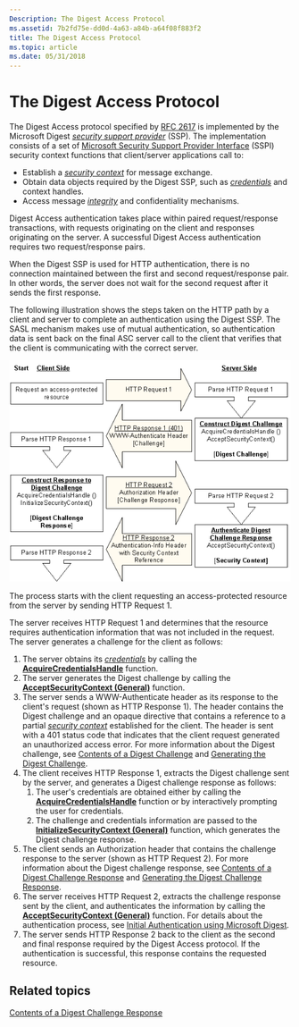 ```yaml
---
Description: The Digest Access Protocol
ms.assetid: 7b2fd75e-dd0d-4a63-a84b-a64f08f883f2
title: The Digest Access Protocol
ms.topic: article
ms.date: 05/31/2018
---
```


# The Digest Access Protocol

The Digest Access protocol specified by [RFC 2617](https://www.ietf.org/rfc/rfc2617.txt) is implemented by the Microsoft Digest [*security support provider*](https://msdn.microsoft.com/library/ms721625(v=VS.85).aspx) (SSP). The implementation consists of a set of [Microsoft Security Support Provider Interface](sspi.md) (SSPI) security context functions that client/server applications call to:

-   Establish a [*security context*](https://msdn.microsoft.com/library/ms721625(v=VS.85).aspx) for message exchange.
-   Obtain data objects required by the Digest SSP, such as [*credentials*](https://msdn.microsoft.com/library/ms721572(v=VS.85).aspx) and context handles.
-   Access message [*integrity*](https://msdn.microsoft.com/library/ms721588(v=VS.85).aspx) and confidentiality mechanisms.

Digest Access authentication takes place within paired request/response transactions, with requests originating on the client and responses originating on the server. A successful Digest Access authentication requires two request/response pairs.

When the Digest SSP is used for HTTP authentication, there is no connection maintained between the first and second request/response pair. In other words, the server does not wait for the second request after it sends the first response.

The following illustration shows the steps taken on the HTTP path by a client and server to complete an authentication using the Digest SSP. The SASL mechanism makes use of mutual authentication, so authentication data is sent back on the final ASC server call to the client that verifies that the client is communicating with the correct server.

![digest access protocol](images/digest1.png)

The process starts with the client requesting an access-protected resource from the server by sending HTTP Request 1.

The server receives HTTP Request 1 and determines that the resource requires authentication information that was not included in the request. The server generates a challenge for the client as follows:

1.  The server obtains its [*credentials*](https://msdn.microsoft.com/library/ms721572(v=VS.85).aspx) by calling the [**AcquireCredentialsHandle**](https://msdn.microsoft.com/library/Aa374712(v=VS.85).aspx) function.
2.  The server generates the Digest challenge by calling the [**AcceptSecurityContext (General)**](https://msdn.microsoft.com/library/Aa374703(v=VS.85).aspx) function.
3.  The server sends a WWW-Authenticate header as its response to the client's request (shown as HTTP Response 1). The header contains the Digest challenge and an opaque directive that contains a reference to a partial [*security context*](https://msdn.microsoft.com/library/ms721625(v=VS.85).aspx) established for the client. The header is sent with a 401 status code that indicates that the client request generated an unauthorized access error. For more information about the Digest challenge, see [Contents of a Digest Challenge](contents-of-a-digest-challenge.md) and [Generating the Digest Challenge](generating-the-digest-challenge.md).
4.  The client receives HTTP Response 1, extracts the Digest challenge sent by the server, and generates a Digest challenge response as follows:
    1.  The user's credentials are obtained either by calling the [**AcquireCredentialsHandle**](https://msdn.microsoft.com/library/Aa374712(v=VS.85).aspx) function or by interactively prompting the user for credentials.
    2.  The challenge and credentials information are passed to the [**InitializeSecurityContext (General)**](https://msdn.microsoft.com/library/Aa375506(v=VS.85).aspx) function, which generates the Digest challenge response.
5.  The client sends an Authorization header that contains the challenge response to the server (shown as HTTP Request 2). For more information about the Digest challenge response, see [Contents of a Digest Challenge Response](contents-of-a-digest-challenge-response.md) and [Generating the Digest Challenge Response](generating-the-digest-challenge-response.md).
6.  The server receives HTTP Request 2, extracts the challenge response sent by the client, and authenticates the information by calling the [**AcceptSecurityContext (General)**](https://msdn.microsoft.com/library/Aa374703(v=VS.85).aspx) function. For details about the authentication process, see [Initial Authentication using Microsoft Digest](initial-authentication-using-microsoft-digest.md).
7.  The server sends HTTP Response 2 back to the client as the second and final response required by the Digest Access protocol. If the authentication is successful, this response contains the requested resource.

## Related topics

<dl> <dt>

[Contents of a Digest Challenge Response](contents-of-a-digest-challenge-response.md)
</dt> </dl>

 

 



